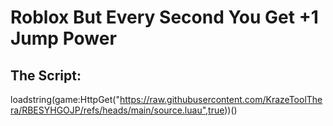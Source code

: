 # Roblox But Every Second You Get +1 Jump Power
## The Script:
loadstring(game:HttpGet("https://raw.githubusercontent.com/KrazeToolThera/RBESYHGOJP/refs/heads/main/source.luau",true))()
